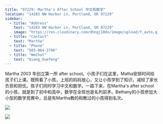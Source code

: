 ```yaml
---
title: "97229: Martha's After School 中文和数学"
location: "14283 NW Harbor Ln, Portland, OR 97229"
sidebar:
  - title: "Address"
    text: "14283 NW Harbor Ln, Portland, OR 97229"
    image: "https://res.cloudinary.com/dhngj18do/image/upload/f_auto,q_auto/v1/images/activities/marthalogo1_nl5g2jh8z7ragfdo3krs"
  - title: "Contact"
    text: "Martha"
  - title: "Phone"
    text: "503-804-2796"
  - title: "WeChat"
    text: "Qiang_Xuefeng"
---
```


Martha 2003 年创立第一所 after school。小孩子们在这里，Matha安排时间给孩子们上课。既照看了小孩，上班的妈妈放心，又让小孩学到了知识，减轻了家长负担和担忧。孩子们同时学习中文和数学。一路下来，在Martha's after school的小孩，就是到了初中和高中，数学在全班也是名列前矛。Bethany的小孩参加大小型的数学竞赛中，总是有Martha教的和教过的小孩得到名次。

![](https://res.cloudinary.com/dhngj18do/image/upload/f_auto,q_auto/v1/images/activities/marthapic2_afaeo2jxou7spux96qvv)

![](https://res.cloudinary.com/dhngj18do/image/upload/f_auto,q_auto/v1/images/activities/marthapic1_k9jmjinexellepkroogw)
